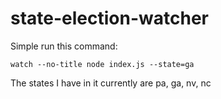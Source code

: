 # state-election-watcher

Simple run this command:

`watch --no-title node index.js --state=ga`

The states I have in it currently are pa, ga, nv, nc
